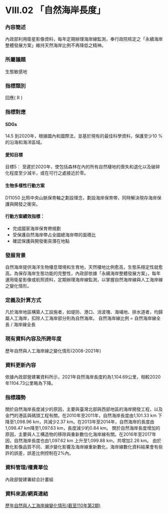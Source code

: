 # VIII.02 「自然海岸長度」

<script type="text/javascript" src="http://cdn.mathjax.org/mathjax/latest/MathJax.js?config=TeX-AMS-MML_HTMLorMML"></script>

### 內容簡述
內政部利用衛星影像資料，每年定期辦理海岸線監測，奉行政院核定之「永續海岸整體發展方案」維持天然海岸比例不再降低之精神。

### 所屬議題
生態敏感地
### 指標類別
回應( R )
### 指標對應
#### SDGs
14.5
到2020年，根據國內和國際法，並基於現有的最佳科學資料，保護至少10 %的沿海和海洋區域。
#### 愛知目標
目標5：
至遲於2020年，使包括森林在內的所有自然棲地的喪失和退化以及破碎化程度至少減半，或在可行之處接近於零。
#### 生物多樣性行動方案
D11050 比照中央山脈保育軸之劃設理念，劃設海岸保育帶，同時解決現存海岸保護與開發之衝突。
#### 行動方案績效指標：
* 完成國家海岸保育帶規劃
* 受保護自然海岸帶占全國總海岸帶的面積比
* 確認保護與開發衝突潛在地點
### 發展背景
自然海岸提供海洋生物棲息環境和生育地，天然棲地比例愈高，生態系穩定性就愈高。為保存海岸生態功能的完整性，內政部依據「永續海岸整體發展方案」，每年運用衛星影像或航照資料，定期辦理海岸線監測，以掌握自然海岸線與人工海岸線之變化情形。
### 定義及計算方式
凡於海岸地區構築人工設施者，如堤防、港口、消波塊、海埔地、排水道者，均歸屬人工海岸，扣除人工海岸部分則為自然海岸。
自然海岸線比例 = 自然海岸線全長 / 海岸線全長
### 現有資料內容及所跨年度
歷年自然與人工海岸線之變化情形(2008-2021年)
### 資料更新內容
依據內政部營建署資料所示，2021年自然海岸長度約為1,104.69公里，相較2020年1104.73公里略為下降。
### 指標趨勢
關於自然海岸長度減少的原因，主要與臺灣北部與西部地區的海岸開發工程，以及金門的港區與碼頭工程有關。在2010年至2011年，自然海岸長度由1,101.33 km 下降至1,098.96 km，共減少2.37 km。在2013年至2014年，自然海岸的長度由1,098.47 km降至1,097.63 km，長度減少約0.84 km。
關於自然海岸長度增加的原因，主要與人工構造物的移除與重新數位化海岸線有關。在2016年至2017年因，自然海岸長度也由1,097.62 km 上升至1,099.88 km，共增加2.26 km。
由於數化影像品質不同、潮汐變化影響及海岸線重新數化，海岸線數化資料結果會有些許的誤差，誤差比例控制在2%內。
### 資料管理/權責單位
內政部營建署綜合計畫組
### 資料來源/網頁連結
[歷年自然與人工海岸線變化情形(截至110年第2期)](https://www.cpami.gov.tw/最新消息/業務新訊/14251-自然海岸及人工海岸線長度.html)